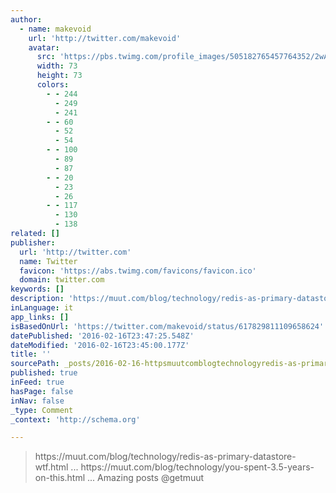 ```yaml
---
author:
  - name: makevoid
    url: 'http://twitter.com/makevoid'
    avatar:
      src: 'https://pbs.twimg.com/profile_images/505182765457764352/2wAnUl4N_bigger.jpeg'
      width: 73
      height: 73
      colors:
        - - 244
          - 249
          - 241
        - - 60
          - 52
          - 54
        - - 100
          - 89
          - 87
        - - 20
          - 23
          - 26
        - - 117
          - 130
          - 138
related: []
publisher:
  url: 'http://twitter.com'
  name: Twitter
  favicon: 'https://abs.twimg.com/favicons/favicon.ico'
  domain: twitter.com
keywords: []
description: 'https://muut.com/blog/technology/redis-as-primary-datastore-wtf.html ... https://muut.com/blog/technology/you-spent-3.5-years-on-this.html ... Amazing posts @getmuut'
inLanguage: it
app_links: []
isBasedOnUrl: 'https://twitter.com/makevoid/status/617829811109658624'
datePublished: '2016-02-16T23:47:25.548Z'
dateModified: '2016-02-16T23:45:00.177Z'
title: ''
sourcePath: _posts/2016-02-16-httpsmuutcomblogtechnologyredis-as-primary-datastore-.md
published: true
inFeed: true
hasPage: false
inNav: false
_type: Comment
_context: 'http://schema.org'

---
```

> https&colon;&sol;&sol;muut&period;com&sol;blog&sol;technology&sol;redis-as-primary-datastore-wtf&period;html &period;&period;&period; https&colon;&sol;&sol;muut&period;com&sol;blog&sol;technology&sol;you-spent-3&period;5-years-on-this&period;html &period;&period;&period; Amazing posts &commat;getmuut